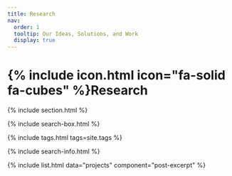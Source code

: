 ```yaml
---
title: Research
nav:
  order: 1
  tooltip: Our Ideas, Solutions, and Work
  display: true
---
```


# {% include icon.html icon="fa-solid fa-cubes" %}Research

{% include section.html %}

{% include search-box.html %}

{% include tags.html tags=site.tags %}

{% include search-info.html %}

{% include list.html data="projects" component="post-excerpt" %}
